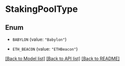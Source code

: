 # StakingPoolType

## Enum


* `BABYLON` (value: `"Babylon"`)

* `ETH_BEACON` (value: `"ETHBeacon"`)


[[Back to Model list]](../README.md#documentation-for-models) [[Back to API list]](../README.md#documentation-for-api-endpoints) [[Back to README]](../README.md)


